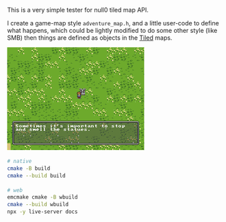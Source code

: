 This is a very simple tester for null0 tiled map API.

I create a game-map style `adventure_map.h`, and a little user-code to define what happens, which could be lightly modified to do some other style (like SMB) then things are defined as objects in the [Tiled](https://www.mapeditor.org/) maps.

![screenshot](screenshot.png)

```sh
# native
cmake -B build
cmake --build build

# web
emcmake cmake -B wbuild
cmake --build wbuild
npx -y live-server docs
```